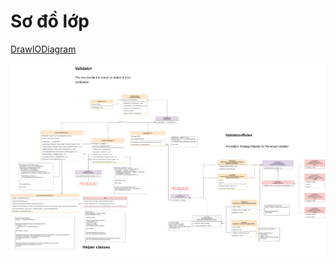 # Sơ đồ lớp

[DrawIODiagram](https://app.diagrams.net/#G1SOvu2uyVjhzjRU7mgmaGAEXy17UfVIOQ)

![alt text](https://github.com/design-pattern-cq-18-3-group-23/Sibyl/blob/main/Document/UML_Design.png)
